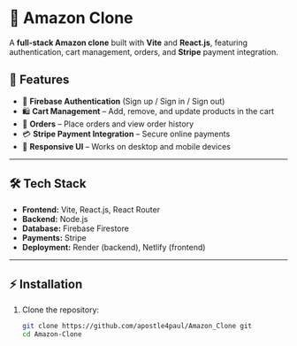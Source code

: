 # 🛒 Amazon Clone

A **full-stack Amazon clone** built with **Vite** and **React.js**, featuring authentication, cart management, orders, and **Stripe** payment integration.

## 🚀 Features

- 🔐 **Firebase Authentication** (Sign up / Sign in / Sign out)  
- 🛍️ **Cart Management** – Add, remove, and update products in the cart  
- 🧾 **Orders** – Place orders and view order history  
- 💳 **Stripe Payment Integration** – Secure online payments  
- 📱 **Responsive UI** – Works on desktop and mobile devices  

---

## 🛠️ Tech Stack

- **Frontend:** Vite, React.js, React Router  
- **Backend:** Node.js  
- **Database:** Firebase Firestore  
- **Payments:** Stripe  
- **Deployment:** Render (backend), Netlify (frontend)  

---

## ⚡ Installation

1. Clone the repository:  
   ```bash
   git clone https://github.com/apostle4paul/Amazon_Clone git
   cd Amazon-Clone
